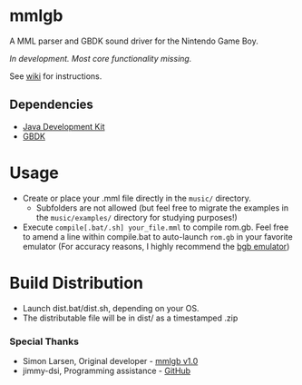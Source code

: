 mmlgb
=====

A MML parser and GBDK sound driver for the Nintendo Game Boy.

*In development. Most core functionality missing.*

See [wiki](https://github.com/potatoTeto/mmlgb/wiki) for instructions.

## Dependencies
- [Java Development Kit](https://www.oracle.com/java/technologies/downloads/)
- [GBDK](https://github.com/gbdk-2020/gbdk-2020)

# Usage
- Create or place your .mml file directly in the ``music/`` directory.
  - Subfolders are not allowed (but feel free to migrate the examples in the ``music/examples/`` directory for studying purposes!)
- Execute ``compile[.bat/.sh] your_file.mml`` to compile rom.gb. Feel free to amend a line within compile.bat to auto-launch ``rom.gb`` in your favorite emulator (For accuracy reasons, I highly recommend the [bgb emulator](https://bgb.bircd.org/))

# Build Distribution
- Launch dist.bat/dist.sh, depending on your OS.
- The distributable file will be in dist/ as a timestamped .zip

### Special Thanks
- Simon Larsen, Original developer - [mmlgb v1.0](https://github.com/SimonLarsen/mmlgb)
- jimmy-dsi, Programming assistance - [GitHub](https://github.com/jimmy-dsi)
